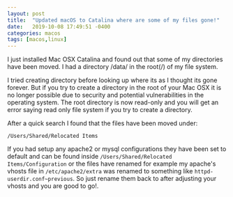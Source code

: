 ```yaml
---
layout: post
title:  "Updated macOS to Catalina where are some of my files gone!"
date:   2019-10-08 17:49:51 -0400
categories: macos
tags: [macos,linux]
---
```

I just installed Mac OSX Catalina and found out that some of my directories have been moved. I had a directory /data/ in the root(/) of my file system. 

I tried creating directory before looking up where its as I thought its gone forever. But if you try to create a directory in the root of your Mac OSX it is no longer possible due to security and potential vulnerabilities in the operating system. The root directory is now read-only and you will get an error saying read only file system if you try to create a directory.

After a quick search I found that the files have been moved under:

`/Users/Shared/Relocated Items`

If you had setup any apache2 or mysql configurations they have been set to default and can be found inside `/Users/Shared/Relocated Items/Configuration` or the files have renamed for example my apache's vhosts file in `/etc/apache2/extra` was renamed to something like `httpd-userdir.conf~previous`. So just rename them back to after adjusting your vhosts and you are good to go!. 

